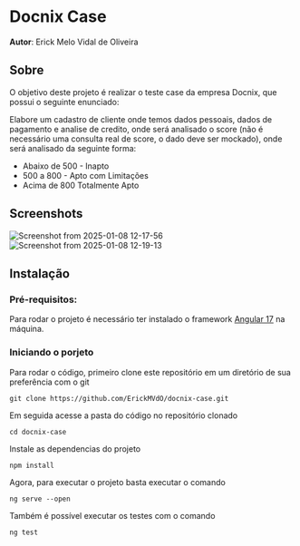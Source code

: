 # Docnix Case

**Autor**: Erick Melo Vidal de Oliveira

## Sobre 
O objetivo deste projeto é realizar o teste case da empresa Docnix, que possui o seguinte enunciado:

Elabore um cadastro de cliente onde temos dados pessoais, dados de pagamento e analise
de credito, onde será analisado o score (não é necessário uma consulta real de score, o
dado deve ser mockado), onde será analisado da seguinte forma:

 - Abaixo de 500 - Inapto
 - 500 a 800 - Apto com Limitações
 - Acima de 800 Totalmente Apto

## Screenshots

![Screenshot from 2025-01-08 12-17-56](https://github.com/user-attachments/assets/23806572-3ee9-45b8-87bf-2c7b9d018e1b)
![Screenshot from 2025-01-08 12-19-13](https://github.com/user-attachments/assets/fce8a4a1-fd1c-4bd9-b001-00680632eadd)


## Instalação 

### Pré-requisitos:
Para rodar o projeto é necessário ter instalado o framework [Angular 17](https://v17.angular.io/guide/setup-local) na máquina.


### Iniciando o porjeto
Para rodar o código, primeiro clone este repositório em um diretório de sua preferência com o git

```
git clone https://github.com/ErickMVdO/docnix-case.git
```

Em seguida acesse a pasta do código no repositório clonado

```
cd docnix-case
```

Instale as dependencias do projeto

```
npm install
```

Agora, para executar o projeto basta executar o comando

```
ng serve --open
```

Também é possível executar os testes com o comando

```
ng test
```
